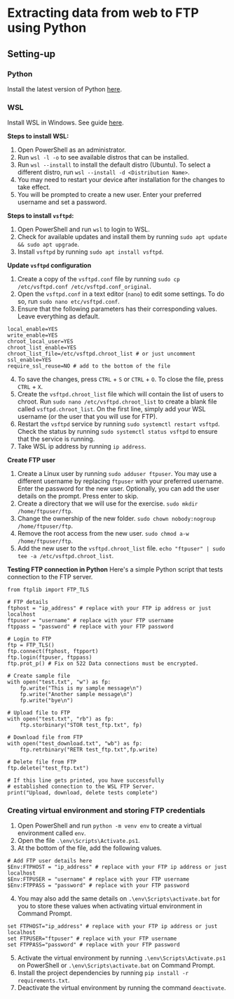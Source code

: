 # Extracting data from web to FTP using Python

## Setting-up 

### Python
Install the latest version of Python [here](https://www.python.org/).

### WSL
Install WSL in Windows. See guide [here](https://learn.microsoft.com/en-us/windows/wsl/install).

**Steps to install WSL:**
1. Open PowerShell as an administrator.
2. Run `wsl -l -o` to see available distros that can be installed.
3. Run `wsl --install` to install the default distro (Ubuntu). To select a different distro, run `wsl --install -d <Distribution Name>`.
4. You may need to restart your device after installation for the changes to take effect.
5. You will be prompted to create a new user. Enter your preferred username and set a password.

**Steps to install `vsftpd`:**
1. Open PowerShell and run `wsl` to login to WSL.
2. Check for available updates and install them by running `sudo apt update && sudo apt upgrade`.
3. Install `vsftpd` by running `sudo apt install vsftpd`.

**Update `vsftpd` configuration**
1. Create a copy of the `vsftpd.conf` file by running `sudo cp /etc/vsftpd.conf /etc/vsftpd.conf_original`. 
2. Open the `vsftpd.conf` in a text editor (`nano`) to edit some settings. To do so, run `sudo nano etc/vsftpd.conf`. 
3. Ensure that the following parameters has their corresponding values. Leave everything as default.
```
local_enable=YES
write_enable=YES
chroot_local_user=YES
chroot_list_enable=YES
chroot_list_file=/etc/vsftpd.chroot_list # or just uncomment 
ssl_enable=YES
require_ssl_reuse=NO # add to the bottom of the file
```
4. To save the changes, press `CTRL` + `S` or `CTRL` + `O`. To close the file, press `CTRL` + `X`.
5. Create the `vsftpd.chroot_list` file which will contain the list of users to chroot. Run `sudo nano /etc/vsftpd.chroot_list` to create a blank file called `vsftpd.chroot_list`. On the first line, simply add your WSL username (or the user that you will use for FTP).  
6. Restart the `vsftpd` service by running `sudo systemctl restart vsftpd`. Check the status by running `sudo systemctl status vsftpd` to ensure that the service is running.
7. Take WSL ip address by running `ip address`.

**Create FTP user**
1. Create a Linux user by running `sudo adduser ftpuser`. You may use a different username by replacing `ftpuser` with your preferred username. Enter the password for the new user. Optionally, you can add the user details on the prompt. Press enter to skip.
2. Create a directory that we will use for the exercise. `sudo mkdir /home/ftpuser/ftp`. 
3. Change the ownership of the new folder. `sudo chown nobody:nogroup /home/ftpuser/ftp`.
4. Remove the root access from the new user. `sudo chmod a-w /home/ftpuser/ftp`.
5. Add the new user to the `vsftpd.chroot_list` file. `echo "ftpuser" | sudo tee -a /etc/vsftpd.chroot_list`.

**Testing FTP connection in Python**
Here's a simple Python script that tests connection to the FTP server.
```
from ftplib import FTP_TLS

# FTP details
ftphost = "ip_address" # replace with your FTP ip address or just localhost
ftpuser = "username" # replace with your FTP username
ftppass = "password" # replace with your FTP password

# Login to FTP
ftp = FTP_TLS()
ftp.connect(ftphost, ftpport)
ftp.login(ftpuser, ftppass)
ftp.prot_p() # Fix on 522 Data connections must be encrypted.

# Create sample file
with open("test.txt", "w") as fp:
    fp.write("This is my sample message\n")
    fp.write("Another sample message\n")
    fp.write("bye\n")

# Upload file to FTP 
with open("test.txt", "rb") as fp:
    ftp.storbinary("STOR test_ftp.txt", fp)

# Download file from FTP 
with open("test_download.txt", "wb") as fp:
    ftp.retrbinary("RETR test_ftp.txt",fp.write)

# Delete file from FTP
ftp.delete("test_ftp.txt")

# If this line gets printed, you have successfully 
# established connection to the WSL FTP Server. 
print("Upload, download, delete tests complete")
```

### Creating virtual environment and storing FTP credentials 
1. Open PowerShell and run `python -m venv env` to create a virtual environment called `env`.
2. Open the file `.\env\Scripts\Activate.ps1`.
3. At the bottom of the file, add the following values.
```
# Add FTP user details here
$Env:FTPHOST = "ip_address" # replace with your FTP ip address or just localhost
$Env:FTPUSER = "username" # replace with your FTP username
$Env:FTPPASS = "password" # replace with your FTP password
```
4. You may also add the same details on `.\env\Scripts\activate.bat` for you to store these values when activating virtual environment in Command Prompt.
```
set FTPHOST="ip_address" # replace with your FTP ip address or just localhost
set FTPUSER="ftpuser" # replace with your FTP username
set FTPPASS="password" # replace with your FTP password
```
5. Activate the virtual environment by running `.\env\Scripts\Activate.ps1` on PowerShell or `.\env\Scripts\activate.bat` on Command Prompt.
6. Install the project dependencies by running `pip install -r requirements.txt`.
7. Deactivate the virtual environment by running the command `deactivate`.